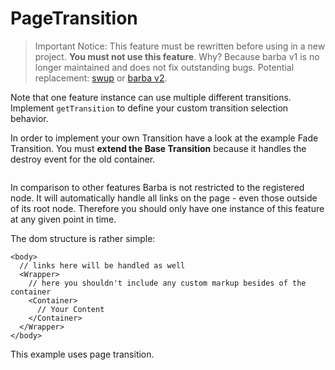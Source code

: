 # PageTransition

> Important Notice: This feature must be rewritten before using in a new project. **You must not use this feature**. Why? Because barba v1 is no longer maintained and does not fix outstanding bugs. Potential replacement: [swup](https://github.com/gmrchk/swup) or [barba v2](https://barba.js.org/docs/v2/user/).

Note that one feature instance can use multiple different transitions. Implement `getTransition` to define your custom transition selection behavior.

In order to implement your own Transition have a look at the example Fade Transition. You must **extend the Base Transition** because it handles the destroy event for the old container.

```src:../src/transitions/fade.js

```

In comparison to other features Barba is not restricted to the registered node. It will automatically handle all links on the page - even those outside of its root node. Therefore you should only have one instance of this feature at any given point in time.

The dom structure is rather simple:

```
<body>
  // links here will be handled as well
  <Wrapper>
    // here you shouldn't include any custom markup besides of the container
    <Container>
      // Your Content
    </Container>
  </Wrapper>
</body>
```

This example uses page transition.
